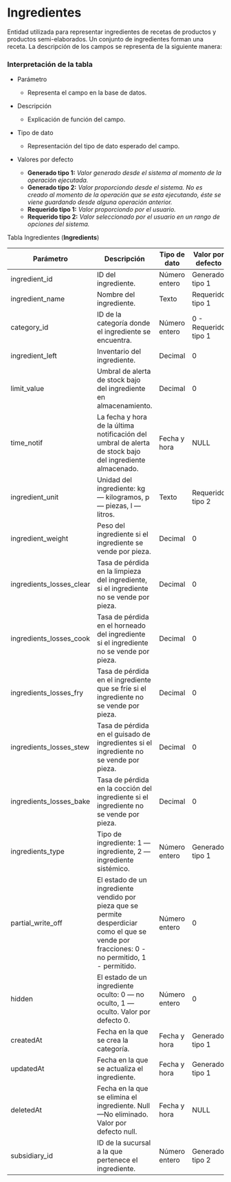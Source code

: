 # Ingredientes


Entidad utilizada para representar ingredientes de recetas de productos y productos semi-elaborados. Un conjunto de ingredientes forman una receta. La descripción de los campos se representa de la siguiente manera:

### Interpretación de la tabla
* Parámetro
    * Representa el campo en la base de datos.

* Descripción
    * Explicación de función del campo.

* Tipo de dato
    * Representación del tipo de dato esperado del campo.

* Valores por defecto
    * **Generado tipo 1:** *Valor generado desde el sistema al momento de la operación ejecutada.* 
    * **Generado tipo 2:** *Valor proporciondo desde el sistema. No es creado al momento de la operación que se esta ejecutando, éste se viene guardando desde alguna operación anterior.*
    * **Requerido tipo 1:** *Valor proporciondo por el usuario.* 
    * **Requerido tipo 2:** *Valor seleccionado por el usuario en un rango de opciones del sistema.* 

Tabla Ingredientes (**Ingredients**)

| Parámetro | Descripción | Tipo de dato | Valor por defecto |
|-|-|-|-|
| ingredient_id | ID del ingrediente. | Número entero | Generado tipo 1|
| ingredient_name | Nombre del ingrediente. | Texto | Requerido tipo 1|
| category_id | ID de la categoría donde el ingrediente se encuentra. | Número entero | 0 - Requerido tipo 1|
| ingredient_left | Inventario del ingrediente. | Decimal | 0 |
| limit_value | Umbral de alerta de stock bajo del ingrediente en almacenamiento. | Decimal | 0 |
| time_notif | La fecha y hora de la última notificación del umbral de alerta de stock bajo del ingrediente almacenado. | Fecha y hora | NULL |
| ingredient_unit | Unidad del ingrediente: kg — kilogramos, p — piezas, l — litros. | Texto | Requerido tipo 2|
| ingredient_weight | Peso del ingrediente si el ingrediente se vende por pieza. | Decimal | 0 |
| ingredients_losses_clear | Tasa de pérdida en la limpieza del ingrediente, si el ingrediente no se vende por pieza. | Decimal | 0 |
| ingredients_losses_cook | Tasa de pérdida en el horneado del ingrediente si el ingrediente no se vende por pieza. | Decimal | 0 |
| ingredients_losses_fry | Tasa de pérdida en el ingrediente que se fríe si el ingrediente no se vende por pieza. | Decimal | 0 |
| ingredients_losses_stew | Tasa de pérdida en el guisado de ingredientes si el ingrediente no se vende por pieza. | Decimal | 0 |
| ingredients_losses_bake | Tasa de pérdida en la cocción del ingrediente si el ingrediente no se vende por pieza. | Decimal | 0 |
| ingredients_type | Tipo de ingrediente: 1 — ingrediente, 2 — ingrediente sistémico. | Número entero | Generado tipo 1|
| partial_write_off | El estado de un ingrediente vendido por pieza que se permite desperdiciar como el que se vende por fracciones: 0 - no permitido, 1 - permitido. | Número entero | 0 |
| hidden | El estado de un ingrediente oculto: 0 — no oculto, 1 — oculto. Valor por defecto 0. | Número entero | 0 |
| createdAt | Fecha en la que se crea la categoría. | Fecha y hora | Generado tipo 1|
| updatedAt | Fecha en la que se actualiza el ingrediente. | Fecha y hora | Generado tipo 1|
| deletedAt | Fecha en la que se elimina el ingrediente. Null—No eliminado. Valor por defecto null. | Fecha y hora | NULL |
| subsidiary_id | ID de la sucursal a la que pertenece el ingrediente. | Número entero | Generado tipo 2|